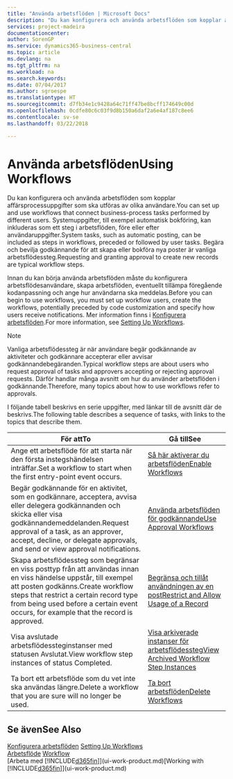 ```yaml
---
title: "Använda arbetsflöden | Microsoft Docs"
description: "Du kan konfigurera och använda arbetsflöden som kopplar affärsprocessuppgifter som ska utföras av olika användare. Systemuppgifter, till exempel automatisk bokföring, kan inkluderas som ett steg i arbetsflöden, före eller efter användaruppgifter. Begära och bevilja godkännande för att skapa eller bokföra nya poster är vanliga arbetsflödessteg."
services: project-madeira
documentationcenter: 
author: SorenGP
ms.service: dynamics365-business-central
ms.topic: article
ms.devlang: na
ms.tgt_pltfrm: na
ms.workload: na
ms.search.keywords: 
ms.date: 07/04/2017
ms.author: sgroespe
ms.translationtype: HT
ms.sourcegitcommit: d7fb34e1c9428a64c71ff47be8bcff174649c00d
ms.openlocfilehash: 0cdfe80c6c03f9d8b150a6daf2a6e4af187c8ee6
ms.contentlocale: sv-se
ms.lasthandoff: 03/22/2018

---
```

# <a name="using-workflows"></a><span data-ttu-id="efb1b-105">Använda arbetsflöden</span><span class="sxs-lookup"><span data-stu-id="efb1b-105">Using Workflows</span></span>
<span data-ttu-id="efb1b-106">Du kan konfigurera och använda arbetsflöden som kopplar affärsprocessuppgifter som ska utföras av olika användare.</span><span class="sxs-lookup"><span data-stu-id="efb1b-106">You can set up and use workflows that connect business-process tasks performed by different users.</span></span> <span data-ttu-id="efb1b-107">Systemuppgifter, till exempel automatisk bokföring, kan inkluderas som ett steg i arbetsflöden, före eller efter användaruppgifter.</span><span class="sxs-lookup"><span data-stu-id="efb1b-107">System tasks, such as automatic posting, can be included as steps in workflows, preceded or followed by user tasks.</span></span> <span data-ttu-id="efb1b-108">Begära och bevilja godkännande för att skapa eller bokföra nya poster är vanliga arbetsflödessteg.</span><span class="sxs-lookup"><span data-stu-id="efb1b-108">Requesting and granting approval to create new records are typical workflow steps.</span></span>  

 <span data-ttu-id="efb1b-109">Innan du kan börja använda arbetsflöden måste du konfigurera arbetsflödesanvändare, skapa arbetsflöden, eventuellt tillämpa föregående kodanpassning och ange hur användarna ska meddelas.</span><span class="sxs-lookup"><span data-stu-id="efb1b-109">Before you can begin to use workflows, you must set up workflow users, create the workflows, potentially preceded by code customization and specify how users receive notifications.</span></span> <span data-ttu-id="efb1b-110">Mer information finns i [Konfigurera arbetsflöden](across-set-up-workflows.md).</span><span class="sxs-lookup"><span data-stu-id="efb1b-110">For more information, see [Setting Up Workflows](across-set-up-workflows.md).</span></span>  

> [!NOTE]  
>  <span data-ttu-id="efb1b-111">Vanliga arbetsflödessteg är när användare begär godkännande av aktiviteter och godkännare accepterar eller avvisar godkännandebegäranden.</span><span class="sxs-lookup"><span data-stu-id="efb1b-111">Typical workflow steps are about users who request approval of tasks and approvers accepting or rejecting approval requests.</span></span> <span data-ttu-id="efb1b-112">Därför handlar många avsnitt om hur du använder arbetsflöden i godkännande.</span><span class="sxs-lookup"><span data-stu-id="efb1b-112">Therefore, many topics about how to use workflows refer to approvals.</span></span>  

 <span data-ttu-id="efb1b-113">I följande tabell beskrivs en serie uppgifter, med länkar till de avsnitt där de beskrivs.</span><span class="sxs-lookup"><span data-stu-id="efb1b-113">The following table describes a sequence of tasks, with links to the topics that describe them.</span></span>  

|<span data-ttu-id="efb1b-114">**För att**</span><span class="sxs-lookup"><span data-stu-id="efb1b-114">**To**</span></span>|<span data-ttu-id="efb1b-115">**Gå till**</span><span class="sxs-lookup"><span data-stu-id="efb1b-115">**See**</span></span>|  
|------------|-------------|  
|<span data-ttu-id="efb1b-116">Ange ett arbetsflöde för att starta när den första instegshändelsen inträffar.</span><span class="sxs-lookup"><span data-stu-id="efb1b-116">Set a workflow to start when the first entry-point event occurs.</span></span>|[<span data-ttu-id="efb1b-117">Så här aktiverar du arbetsflöden</span><span class="sxs-lookup"><span data-stu-id="efb1b-117">Enable Workflows</span></span>](across-how-to-enable-workflows.md)|  
|<span data-ttu-id="efb1b-118">Begär godkännande för en aktivitet, som en godkännare, acceptera, avvisa eller delegera godkännanden och skicka eller visa godkännandemeddelanden.</span><span class="sxs-lookup"><span data-stu-id="efb1b-118">Request approval of a task, as an approver, accept, decline, or delegate approvals, and send or view approval notifications.</span></span>|[<span data-ttu-id="efb1b-119">Använda arbetsflöden för godkännande</span><span class="sxs-lookup"><span data-stu-id="efb1b-119">Use Approval Workflows</span></span>](across-how-use-approval-workflows.md)|  
|<span data-ttu-id="efb1b-120">Skapa arbetsflödessteg som begränsar en viss posttyp från att användas innan en viss händelse uppstår, till exempel att posten godkänns.</span><span class="sxs-lookup"><span data-stu-id="efb1b-120">Create workflow steps that restrict a certain record type from being used before a certain event occurs, for example that the record is approved.</span></span>|[<span data-ttu-id="efb1b-121">Begränsa och tillåt användningen av en post</span><span class="sxs-lookup"><span data-stu-id="efb1b-121">Restrict and Allow Usage of a Record</span></span>](across-how-to-restrict-and-allow-usage-of-a-record.md)|  
|<span data-ttu-id="efb1b-122">Visa avslutade arbetsflödessteginstanser med statusen Avslutat.</span><span class="sxs-lookup"><span data-stu-id="efb1b-122">View workflow step instances of status Completed.</span></span>|[<span data-ttu-id="efb1b-123">Visa arkiverade instanser för arbetsflödessteg</span><span class="sxs-lookup"><span data-stu-id="efb1b-123">View Archived Workflow Step Instances</span></span>](across-how-to-view-archived-workflow-step-instances.md)|  
|<span data-ttu-id="efb1b-124">Ta bort ett arbetsflöde som du vet inte ska användas längre.</span><span class="sxs-lookup"><span data-stu-id="efb1b-124">Delete a workflow that you are sure will no longer be used.</span></span>|[<span data-ttu-id="efb1b-125">Ta bort arbetsflöden</span><span class="sxs-lookup"><span data-stu-id="efb1b-125">Delete Workflows</span></span>](across-how-to-delete-workflows.md)|  

## <a name="see-also"></a><span data-ttu-id="efb1b-126">Se även</span><span class="sxs-lookup"><span data-stu-id="efb1b-126">See Also</span></span>  
<span data-ttu-id="efb1b-127">[Konfigurera arbetsflöden](across-set-up-workflows.md) </span><span class="sxs-lookup"><span data-stu-id="efb1b-127">[Setting Up Workflows](across-set-up-workflows.md) </span></span>  
<span data-ttu-id="efb1b-128">[Arbetsflöde](across-workflow.md) </span><span class="sxs-lookup"><span data-stu-id="efb1b-128">[Workflow](across-workflow.md) </span></span>  
<span data-ttu-id="efb1b-129">[Arbeta med [!INCLUDE[d365fin](includes/d365fin_md.md)]](ui-work-product.md)</span><span class="sxs-lookup"><span data-stu-id="efb1b-129">[Working with [!INCLUDE[d365fin](includes/d365fin_md.md)]](ui-work-product.md)</span></span>

